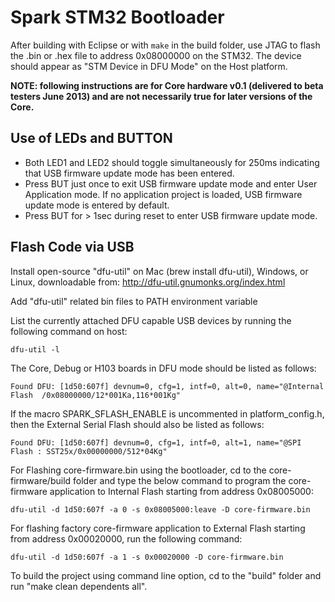 # Spark STM32 Bootloader

After building with Eclipse or with `make` in the build folder, use JTAG to flash the .bin or .hex file to address 0x08000000 on the STM32.
The device should appear as "STM Device in DFU Mode" on the Host platform.

**NOTE: following instructions are for Core hardware v0.1 (delivered to beta testers June 2013)
  and are not necessarily true for later versions of the Core.**

## Use of LEDs and BUTTON

* Both LED1 and LED2 should toggle simultaneously for 250ms indicating that USB firmware update mode has been entered.
* Press BUT just once to exit USB firmware update mode and enter User Application mode. If no application project is loaded, USB firmware update mode is entered by default.
* Press BUT for > 1sec during reset to enter USB firmware update mode.

## Flash Code via USB

Install open-source "dfu-util" on Mac (brew install dfu-util), Windows, or Linux, downloadable from:
http://dfu-util.gnumonks.org/index.html

Add "dfu-util" related bin files to PATH environment variable

List the currently attached DFU capable USB devices by running the following command on host:

    dfu-util -l

The Core, Debug or H103 boards in DFU mode should be listed as follows:

    Found DFU: [1d50:607f] devnum=0, cfg=1, intf=0, alt=0, name="@Internal Flash  /0x08000000/12*001Ka,116*001Kg"

If the macro SPARK\_SFLASH\_ENABLE is uncommented in platform\_config.h, then the External Serial Flash should also be listed as follows:

    Found DFU: [1d50:607f] devnum=0, cfg=1, intf=0, alt=1, name="@SPI Flash : SST25x/0x00000000/512*04Kg"

For Flashing core-firmware.bin using the bootloader,
cd to the core-firmware/build folder and type the below command to program the core-firmware application to Internal Flash starting from address 0x08005000:

    dfu-util -d 1d50:607f -a 0 -s 0x08005000:leave -D core-firmware.bin

For flashing factory core-firmware application to External Flash starting from address 0x00020000, run the following command:

    dfu-util -d 1d50:607f -a 1 -s 0x00020000 -D core-firmware.bin

To build the project using command line option, cd to the "build" folder and run "make clean dependents all".
